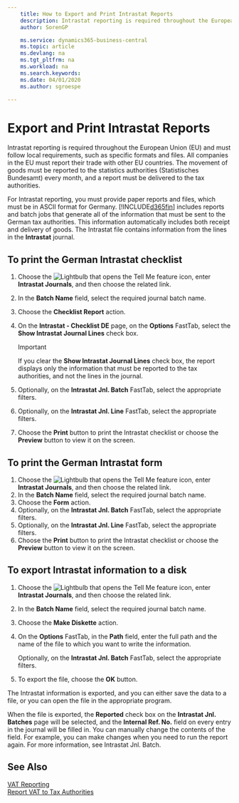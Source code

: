 ```yaml
---
    title: How to Export and Print Intrastat Reports
    description: Intrastat reporting is required throughout the European Union (EU) and must follow local requirements, such as specific formats and files. All companies in the EU must report their trade with other EU countries.
    author: SorenGP

    ms.service: dynamics365-business-central
    ms.topic: article
    ms.devlang: na
    ms.tgt_pltfrm: na
    ms.workload: na
    ms.search.keywords:
    ms.date: 04/01/2020
    ms.author: sgroespe

---
```

# Export and Print Intrastat Reports
Intrastat reporting is required throughout the European Union (EU) and must follow local requirements, such as specific formats and files. All companies in the EU must report their trade with other EU countries. The movement of goods must be reported to the statistics authorities (Statistisches Bundesamt) every month, and a report must be delivered to the tax authorities.  

 For Intrastat reporting, you must provide paper reports and files, which must be in ASCII format for Germany. [!INCLUDE[d365fin](../../includes/d365fin_md.md)] includes reports and batch jobs that generate all of the information that must be sent to the German tax authorities. This information automatically includes both receipt and delivery of goods. The Intrastat file contains information from the lines in the **Intrastat** journal.  

## To print the German Intrastat checklist  

1.  Choose the ![Lightbulb that opens the Tell Me feature](../../media/ui-search/search_small.png "Tell me what you want to do") icon, enter **Intrastat Journals**, and then choose the related link.  
2.  In the **Batch Name** field, select the required journal batch name.
3.  Choose the **Checklist Report** action.  
4.  On the **Intrastat - Checklist DE** page, on the **Options** FastTab, select the **Show Intrastat Journal Lines** check box.  

    > [!IMPORTANT]  
    >  If you clear the **Show Intrastat Journal Lines** check box, the report displays only the information that must be reported to the tax authorities, and not the lines in the journal.  

5.  Optionally, on the **Intrastat Jnl. Batch** FastTab, select the appropriate filters.  
6.  Optionally, on the **Intrastat Jnl. Line** FastTab, select the appropriate filters.  
7.  Choose the **Print** button to print the Intrastat checklist or choose the **Preview** button to view it on the screen.  

## To print the German Intrastat form  

1.  Choose the ![Lightbulb that opens the Tell Me feature](../../media/ui-search/search_small.png "Tell me what you want to do") icon, enter **Intrastat Journals**, and then choose the related link.  
2.  In the **Batch Name** field, select the required journal batch name.  
3.  Choose the **Form** action.  
4.  Optionally, on the **Intrastat Jnl. Batch** FastTab, select the appropriate filters.  
5.  Optionally, on the **Intrastat Jnl. Line** FastTab, select the appropriate filters.  
6.  Choose the **Print** button to print the Intrastat checklist or choose the **Preview** button to view it on the screen.  

## To export Intrastat information to a disk  

1.  Choose the ![Lightbulb that opens the Tell Me feature](../../media/ui-search/search_small.png "Tell me what you want to do") icon, enter **Intrastat Journals**, and then choose the related link.  
2.  In the **Batch Name** field, select the required journal batch name.  
3.  Choose the **Make Diskette** action.  
4.  On the **Options** FastTab, in the **Path** field, enter the full path and the name of the file to which you want to write the information.  

    Optionally, on the **Intrastat Jnl. Batch** FastTab, select the appropriate filters.  

5.  To export the file, choose the **OK** button.  

The Intrastat information is exported, and you can either save the data to a file, or you can open the file in the appropriate program.  

 When the file is exported, the **Reported** check box on the **Intrastat Jnl. Batches** page will be selected, and the **Internal Ref. No.** field on every entry in the journal will be filled in. You can manually change the contents of the field. For example, you can make changes when you need to run the report again. For more information, see Intrastat Jnl. Batch.  

## See Also  
 [VAT Reporting](vat-reporting.md)  
 [Report VAT to Tax Authorities](../../finance-how-report-vat.md)
